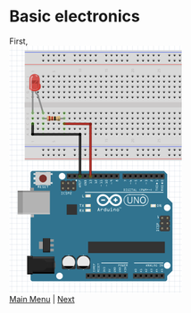 # Basic electronics

First, 
 </br>
![connection](./images/Blink.png "Simple Example on plugging a LED") </br>
[Main Menu](../README.md) | [Next](./helloWorld.md)
